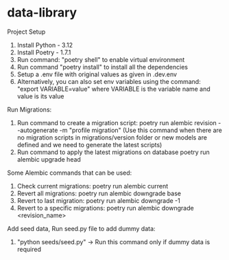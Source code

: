 # data-library

Project Setup
1. Install Python - 3.12
2. Install Poetry - 1.7.1
3. Run command: "poetry shell" to enable virtual environment
4. Run command "poetry install" to install all the dependencies
5. Setup a .env file with original values as given in .dev.env
6. Alternatively, you can also set env variables using the command: "export VARIABLE=value" where VARIABLE is the variable name and value is its value

Run Migrations:
1. Run command to create a migration script:
    poetry run alembic revision --autogenerate -m "profile migration"
    (Use this command when there are no migration scripts in migrations/version folder or new models are defined and we need to generate the latest scripts)
2. Run command to apply the latest migrations on database
    poetry run alembic upgrade head

Some Alembic commands that can be used:
1. Check current migrations:
    poetry run alembic current
2. Revert all migrations:
    poetry run alembic downgrade base
3. Revert to last migration:
    poetry run alembic downgrade -1
4. Revert to a specific migrations:
    poetry run alembic downgrade <revision_name>

Add seed data, Run seed.py file to add dummy data:
1. "python seeds/seed.py" -> Run this command only if dummy data is required 